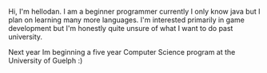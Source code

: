 Hi, I'm hellodan. I am a beginner programmer currently I only know java but I plan on learning many more languages. I'm interested primarily in game development but I'm honestly quite unsure of what I want to do past university.

Next year Im beginning a five year Computer Science program at the University of Guelph :)

<!--
**Hellodan1/Hellodan1** is a ✨ _special_ ✨ repository because its `README.md` (this file) appears on your GitHub profile.

Here are some ideas to get you started:

- 🔭 I’m currently working on ...
- 🌱 I’m currently learning ...
- 👯 I’m looking to collaborate on ...
- 🤔 I’m looking for help with ...
- 💬 Ask me about ...
- 📫 How to reach me: ...
- 😄 Pronouns: ...
- ⚡ Fun fact: ...
-->
